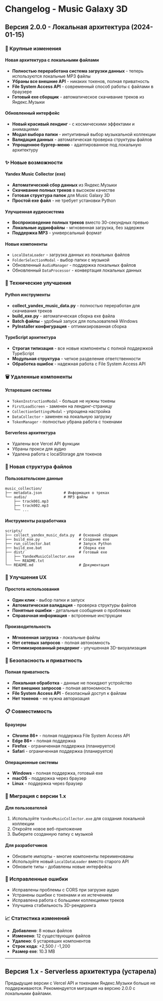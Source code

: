 # Changelog - Music Galaxy 3D

## Версия 2.0.0 - Локальная архитектура (2024-01-15)

### 🚀 Крупные изменения

#### Новая архитектура с локальными файлами
- **Полностью переработана система загрузки данных** - теперь используются локальные MP3 файлы
- **Убраны все внешние API** - никаких токенов, полная приватность
- **File System Access API** - современный способ работы с файлами в браузере
- **Готовый exe сборщик** - автоматическое скачивание треков из Яндекс.Музыки

#### Обновленный интерфейс
- **Новый красивый лендинг** - с космическими эффектами и анимациями
- **Модал выбора папки** - интуитивный выбор музыкальной коллекции
- **Валидация данных** - автоматическая проверка структуры файлов
- **Упрощенное бургер-меню** - адаптированное под локальную архитектуру

### ✨ Новые возможности

#### Yandex Music Collector (exe)
- **Автоматический сбор данных** из Яндекс.Музыки
- **Скачивание полных треков** в высоком качестве
- **Готовая структура папок** для Music Galaxy 3D
- **Простой exe файл** - не требует установки Python

#### Улучшенная аудиосистема
- **Воспроизведение полных треков** вместо 30-секундных превью
- **Локальные аудиофайлы** - мгновенная загрузка, без задержек
- **Поддержка MP3** - универсальный формат

#### Новые компоненты
- `LocalDataLoader` - загрузка данных из локальных файлов
- `FolderSelectionModal` - выбор папки с музыкой
- Обновленный `AudioManager` - поддержка локальных файлов
- Обновленный `DataProcessor` - конвертация локальных данных

### 🔧 Технические улучшения

#### Python инструменты
- **collect_yandex_music_data.py** - полностью переработан для скачивания треков
- **build_exe.py** - автоматическая сборка exe файла
- **Batch файлы** - удобный запуск для пользователей Windows
- **PyInstaller конфигурация** - оптимизированная сборка

#### TypeScript архитектура
- **Строгая типизация** - все новые компоненты с полной поддержкой TypeScript
- **Модульная структура** - четкое разделение ответственности
- **Обработка ошибок** - надежная работа с File System Access API

### 🗑️ Удаленные компоненты

#### Устаревшие системы
- `TokenInstructionModal` - больше не нужны токены
- `FirstLoadScreen` - заменен на лендинг-страницу
- `CollectionSettingsModal` - упрощена настройка
- `DataCollector` - заменен на локальную загрузку
- `TokenManager` - полностью убрана работа с токенами

#### Serverless архитектура
- Удалены все Vercel API функции
- Убраны прокси для аудио
- Удалена работа с localStorage для токенов

### 📁 Новая структура файлов

#### Пользовательские данные
```
music_collection/
├── metadata.json          # Информация о треках
└── audio/                 # MP3 файлы
    ├── track001.mp3
    ├── track002.mp3
    └── ...
```

#### Инструменты разработчика
```
scripts/
├── collect_yandex_music_data.py  # Основной сборщик
├── build_exe.py                  # Создание exe
├── run_collector.bat             # Запуск Python
├── build_exe.bat                 # Сборка exe
├── dist/                         # Готовый exe
│   ├── YandexMusicCollector.exe
│   └── README.txt
└── README.md                     # Документация
```

### 🎯 Улучшения UX

#### Простота использования
- **Один клик** - выбор папки и запуск
- **Автоматическая валидация** - проверка структуры файлов
- **Понятные ошибки** - детальные сообщения о проблемах
- **Справочная информация** - встроенные инструкции

#### Производительность
- **Мгновенная загрузка** - локальные файлы
- **Нет сетевых запросов** - полная автономность
- **Оптимизированный рендеринг** - улучшенная 3D-визуализация

### 🔐 Безопасность и приватность

#### Полная приватность
- **Локальная обработка** - данные не покидают устройство
- **Нет внешних запросов** - полная автономность
- **File System Access API** - безопасный доступ к файлам
- **Нет токенов** - не нужна авторизация

### 📋 Совместимость

#### Браузеры
- **Chrome 86+** - полная поддержка File System Access API
- **Edge 86+** - полная поддержка
- **Firefox** - ограниченная поддержка (планируется)
- **Safari** - ограниченная поддержка (планируется)

#### Операционные системы
- **Windows** - полная поддержка, готовый exe
- **macOS** - поддержка через браузер
- **Linux** - поддержка через браузер

### 🚧 Миграция с версии 1.x

#### Для пользователей
1. Используйте `YandexMusicCollector.exe` для создания локальной коллекции
2. Откройте новое веб-приложение
3. Выберите созданную папку с музыкой

#### Для разработчиков
- Обновите импорты - многие компоненты переименованы
- Используйте новый `LocalDataLoader` вместо старого API
- Обновите типы - добавлены новые интерфейсы

### 🐛 Исправленные ошибки

- Исправлены проблемы с CORS при загрузке аудио
- Устранены ошибки с токенами и их истечением
- Исправлена работа с большими коллекциями треков
- Улучшена стабильность 3D-рендеринга

### 📈 Статистика изменений

- **Добавлено**: 8 новых файлов
- **Изменено**: 12 существующих файлов  
- **Удалено**: 6 устаревших компонентов
- **Строк кода**: +2,500 / -1,200
- **Размер exe**: 10.3 MB

---

## Версия 1.x - Serverless архитектура (устарела)

Предыдущие версии с Vercel API и токенами Яндекс.Музыки больше не поддерживаются.
Рекомендуется миграция на версию 2.0.0 с локальными файлами.
